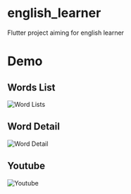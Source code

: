 # english_learner
Flutter project aiming for english learner

# Demo
## Words List
![Word Lists](https://media.giphy.com/media/gFPDmaw8W3tiePgEE0/giphy.gif)

## Word Detail
![Word Detail](https://media.giphy.com/media/dzV7GsXXhfS1zzG7RL/giphy.gif)

## Youtube
![Youtube](https://youtu.be/l6CQ0pN3TCI)
